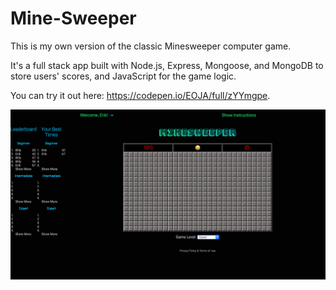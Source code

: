 # Mine-Sweeper
This is my own version of the classic Minesweeper computer game.  

It's a full stack app built with Node.js, Express, Mongoose, and MongoDB to store users' scores, and JavaScript for the game logic.

You can try it out here: https://codepen.io/EOJA/full/zYYmgpe.

![screenshot](img/mineSweeper.png)
